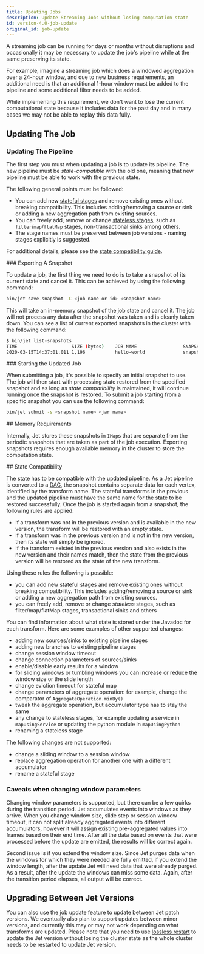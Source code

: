 ```yaml
---
title: Updating Jobs
description: Update Streaming Jobs without losing computation state
id: version-4.0-job-update
original_id: job-update
---
```


A streaming job can be running for days or months without disruptions
and occasionally it may be necessary to update the job's pipeline while
at the same preserving its state.

For example, imagine a streaming job which does a windowed aggregation
over a 24-hour window, and due to new business requirements, an
additional need is that an additional 1-hour window must be added to
the pipeline and some additional filter needs to be added.

While implementing this requirement, we don't want to lose the current
computational state because it includes data for the past day and in
many cases we may not be able to replay this data fully.

## Updating The Job

### Updating The Pipeline

The first step you must when updating a job is to update its pipeline.
The new pipeline must be _state-compatible_ with the old one, meaning
that new pipeline must be able to work with the previous state.

The following general points must be followed:

* You can add new [stateful stages](../api/stateful-transforms) and
  remove existing ones without breaking compatibility. This includes
  adding/removing a source or sink or adding a new aggregation path from
  existing sources.
* You can freely add, remove or change [stateless stages](../api/stateless-transforms),
  such as `filter`/`map`/`flatMap` stages, non-transactional sinks among
  others.
* The stage names must be preserved between job versions - naming stages
  explicitly is suggested.

For additional details, please see the [state compatibility guide](#state-compatibility).

### Exporting A Snapshot

To update a job, the first thing we need to do is to take a snapshot of
its current state and cancel it. This can be achieved by using the
following command:

```bash
bin/jet save-snapshot -C <job name or id> <snapshot name>
```

This will take an in-memory snapshot of the job state and cancel it. The
job will not process any data after the snapshot was taken and is
cleanly taken down. You can see a list of current exported snapshots in
the cluster with the following command:

```bash
$ bin/jet list-snapshots
TIME                    SIZE (bytes)    JOB NAME                 SNAPSHOT NAME
2020-03-15T14:37:01.011 1,196           hello-world              snapshot-v1
```

### Starting the Updated Job

When submitting a job, it's possible to specify an initial snapshot to
use. The job will then start with processing state restored from the
specified snapshot and as long as _state compatibility_ is maintained,
it will continue running once the snapshot is restored. To submit a job
starting from a specific snapshot you can use the following command:

```bash
bin/jet submit -s <snapshot name> <jar name>
```

## Memory Requirements

Internally, Jet stores these snapshots in `IMap`s that are separate from
the periodic snapshots that are taken as part of the job execution.
Exporting snapshots requires enough available memory in the cluster to
store the computation state.

## State Compatibility

The state has to be compatible with the updated pipeline. As a Jet
pipeline is converted to a [DAG](../architecture/distributed-computing),
the snapshot contains separate data for each vertex, identified by the
transform name. The stateful transforms in the previous and the updated
pipeline must have the same name for the state to be restored
successfully. Once the job is started again from a snapshot, the
following rules are applied:

* If a transform was not in the previous version and is available in the
  new version, the transform will be restored with an empty state.
* If a transform was in the previous version and is not in the new
  version, then its state will simply be ignored.
* If the transform existed in the previous version and also exists in
  the new version and their names match, then the state from the
  previous version will be restored as the state of the new transform.

Using these rules the following is possible:

* you can add new stateful stages and remove existing ones without
  breaking compatibility. This includes adding/removing a source or sink
  or adding a new aggregation path from existing sources.
* you can freely add, remove or change _stateless_ stages, such as
  filter/map/flatMap stages, transactional sinks and others

You can find information about what state is stored under the Javadoc
for each transform. Here are some examples of other supported changes:

* adding new sources/sinks to existing pipeline stages
* adding new branches to existing pipeline stages
* change session window timeout
* change connection parameters of sources/sinks
* enable/disable early results for a window
* for sliding windows or tumbling windows you can increase or reduce the
  window size or the slide length
* change eviction timeout for stateful map
* change parameters of aggregate operation: for example, change the
  comparator of `AggregateOperation.minBy()`
* tweak the aggregate operation, but accumulator type has to stay the
  same
* any change to stateless stages, for example updating a service in
  `mapUsingService` or updating the python module in `mapUsingPython`
* renaming a stateless stage

The following changes are not supported:

* change a sliding window to a session window
* replace aggregation operation for another one with a different
  accumulator
* rename a stateful stage

### Caveats when changing window parameters

Changing window parameters is supported, but there can be a few quirks
during the transition period. Jet accumulates events into windows as
they arrive. When you change window size, slide step or session window
timeout, it can not split already aggregated events into different
accumulators, however it will assign existing pre-aggregated values into
frames based on their end time. After all the data based on events that
were processed before the update are emitted, the results will be
correct again.

Second issue is if you extend the window size. Since Jet purges data
when the windows for which they were needed are fully emitted, if you
extend the window length, after the update Jet will need data that were
already purged. As a result, after the update the windows can miss some
data. Again, after the transition period elapses, all output will be
correct.

## Upgrading Between Jet Versions

You can also use the job update feature to update between Jet patch
versions. We eventually also plan to support updates between minor
versions, and currently this may or may not work depending on what
transforms are updated. Please note that you need to use [lossless
restart](lossless-restart) to update the Jet version without losing the
cluster state as the whole cluster needs to be restarted to update Jet
version.
